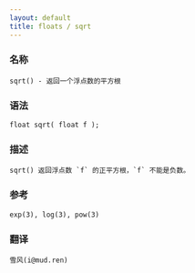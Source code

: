 ```yaml
---
layout: default
title: floats / sqrt
---
```


### 名称

    sqrt() - 返回一个浮点数的平方根

### 语法

    float sqrt( float f );

### 描述

    sqrt() 返回浮点数 `f` 的正平方根，`f` 不能是负数。

### 参考

    exp(3), log(3), pow(3)

### 翻译 ###

    雪风(i@mud.ren)
